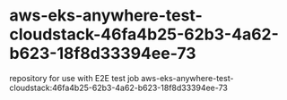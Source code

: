 # aws-eks-anywhere-test-cloudstack-46fa4b25-62b3-4a62-b623-18f8d33394ee-73
repository for use with E2E test job aws-eks-anywhere-test-cloudstack:46fa4b25-62b3-4a62-b623-18f8d33394ee-73
